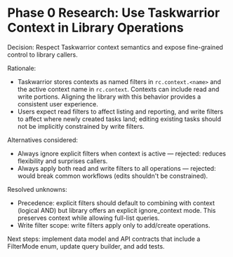 # Phase 0 Research: Use Taskwarrior Context in Library Operations

Decision: Respect Taskwarrior context semantics and expose fine-grained control to library callers.

Rationale:
- Taskwarrior stores contexts as named filters in `rc.context.<name>` and the active context name in `rc.context`. Contexts can include read and write portions. Aligning the library with this behavior provides a consistent user experience.
- Users expect read filters to affect listing and reporting, and write filters to affect where newly created tasks land; editing existing tasks should not be implicitly constrained by write filters.

Alternatives considered:
- Always ignore explicit filters when context is active — rejected: reduces flexibility and surprises callers.
- Always apply both read and write filters to all operations — rejected: would break common workflows (edits shouldn't be constrained).

Resolved unknowns:
- Precedence: explicit filters should default to combining with context (logical AND) but library offers an explicit ignore_context mode. This preserves context while allowing full-list queries.
- Write filter scope: write filters apply only to add/create operations.

Next steps: implement data model and API contracts that include a FilterMode enum, update query builder, and add tests.
